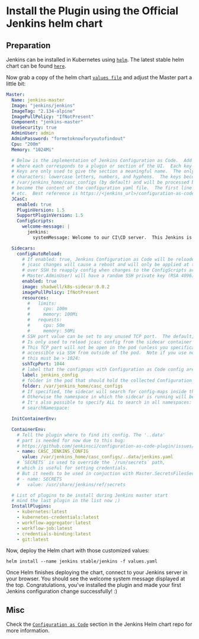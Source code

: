 # Install the Plugin using the Official Jenkins helm chart

## Preparation

Jenkins can be installed in Kubernetes using [`helm`](https://github.com/helm/helm).
The latest stable helm chart can be found [`here`](https://github.com/helm/charts/tree/master/stable/jenkins).

Now grab a copy of the helm chart [`values file`](https://github.com/helm/charts/blob/master/stable/jenkins/values.yaml) and adjust the Master part a little bit:

```yaml
Master:
  Name: jenkins-master
  Image: "jenkins/jenkins"
  ImageTag: "2.134-alpine"
  ImagePullPolicy: "IfNotPresent"
  Component: "jenkins-master"
  UseSecurity: true
  AdminUser: admin
  AdminPassword: "formetoknowforyoutofindout"
  Cpu: "200m"
  Memory: "1024Mi"

  # Below is the implementation of Jenkins Configuration as Code.  Add a key under ConfigScripts for each configuration area,
  # where each corresponds to a plugin or section of the UI.  Each key (prior to | character) is just a label, and can be any value.
  # Keys are only used to give the section a meaningful name.  The only restriction is they may only contain RFC 1123 \ DNS label
  # characters: lowercase letters, numbers, and hyphens.  The keys become the name of a configuration yaml file on the master in
  # /var/jenkins_home/casc_configs (by default) and will be processed by the Configuration as Code Plugin.  The lines after each |
  # become the content of the configuration yaml file.  The first line after this is a JCasC root element, eg jenkins, credentials,
  # etc.  Best reference is https://<jenkins_url>/configuration-as-code/reference.  The example below creates a welcome message:
  JCasC:
    enabled: true
    PluginVersion: 1.5
    SupportPluginVersion: 1.5
    ConfigScripts:
      welcome-message: |
        jenkins:
          systemMessage: Welcome to our CI\CD server.  This Jenkins is configured and managed 'as code'.

  Sidecars:
    configAutoReload:
      # If enabled: true, Jenkins Configuration as Code will be reloaded on-the-fly without a reboot.  If false or not-specified,
      # jcasc changes will cause a reboot and will only be applied at the subsequent start-up.  Auto-reload uses the Jenkins CLI
      # over SSH to reapply config when changes to the ConfigScripts are detected.  The admin user (or account you specify in
      # Master.AdminUser) will have a random SSH private key (RSA 4096) assigned unless you specify OwnSshKey: true.  This will be saved to a k8s secret.
      enabled: true
      image: shadwell/k8s-sidecar:0.0.2
      imagePullPolicy: IfNotPresent
      resources:
        #   limits:
        #     cpu: 100m
        #     memory: 100Mi
        #   requests:
        #     cpu: 50m
        #     memory: 50Mi
      # SSH port value can be set to any unused TCP port.  The default, 1044, is a non-standard SSH port that has been chosen at random.
      # Is only used to reload jcasc config from the sidecar container running in the Jenkins master pod.
      # This TCP port will not be open in the pod (unless you specifically configure this), so Jenkins will not be
      # accessible via SSH from outside of the pod.  Note if you use non-root pod privileges (RunAsUser & FsGroup),
      # this must be > 1024:
      sshTcpPort: 1044
      # label that the configmaps with Configuration as Code config are marked with:
      label: jenkins_config
      # folder in the pod that should hold the collected Configuration as Code config:
      folder: /var/jenkins_home/casc_configs
      # If specified, the sidecar will search for config-maps inside this namespace.
      # Otherwise the namespace in which the sidecar is running will be used.
      # It's also possible to specify ALL to search in all namespaces:
      # searchNamespace:

  InitContainerEnv:

  ContainerEnv:
    # Tell the plugin where to find its config. The '..data'
    # part is needed for now due to this bug:
    # https://github.com/jenkinsci/configuration-as-code-plugin/issues/425
    - name: CASC_JENKINS_CONFIG
      value: /var/jenkins_home/casc_configs/..data/jenkins.yaml
    # `SECRETS` is used to override the `/run/secrets` path,
    # which is useful for setting credentials.
    # But it needs to be used in conjuction with Master.SecretsFilesSecret
    # - name: SECRETS
    #   value: /usr/share/jenkins/ref/secrets

  # List of plugins to be install during Jenkins master start
  # mind the last plugin in the list now ;)
  InstallPlugins:
    - kubernetes:latest
    - kubernetes-credentials:latest
    - workflow-aggregator:latest
    - workflow-job:latest
    - credentials-binding:latest
    - git:latest
```

Now, deploy the Helm chart with those customized values:

```
helm install --name jenkins stable/jenkins -f values.yaml
```

Once Helm finishes deploying the chart, connect to your Jenkins server in your browser. You should see the welcome system message displayed at the top. Congratulations, you've installed the plugin and made your first Jenkins configuration change successfully! :)

## Misc

Check the [`Configuration as Code`](https://github.com/helm/charts/tree/master/stable/jenkins#configuration-as-code) section in the Jenkins Helm chart repo for more information.
